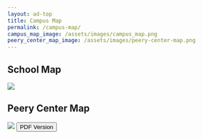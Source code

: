```yaml
---
layout: ad-top
title: Campus Map
permalink: /campus-map/
campus_map_image: /assets/images/campus_map.png
peery_center_map_image: /assets/images/peery-center-map.png
---
```

<div id="campus-map">
	<h2>School Map</h2>
	<img class="lazy" src="/assets/images/lazy.jpg" data-src="{{campus_map_image}}">
	<h2>Peery Center Map</h2>
	<img class="lazy" src="/assets/images/lazy.jpg" data-src="{{peery_center_map_image}}">
	<a href="/campus-map-pdf">
	    <button type="button" class="btn btn-outline-success button">PDF Version</button>
	</a>
</div>